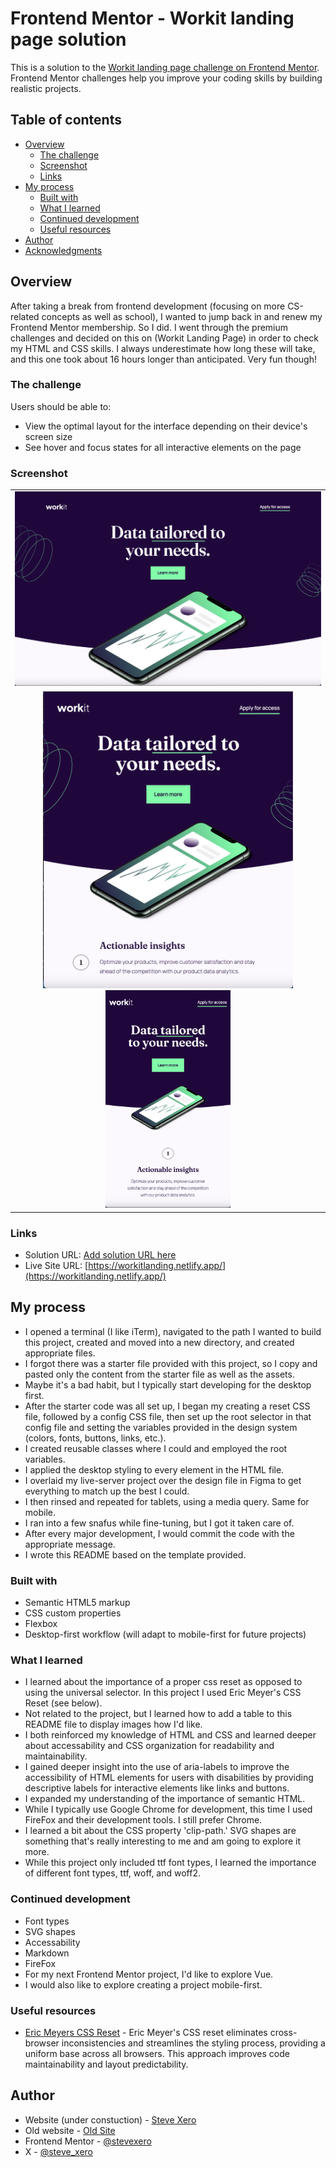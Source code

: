 # Frontend Mentor - Workit landing page solution

This is a solution to the [Workit landing page challenge on Frontend Mentor](https://www.frontendmentor.io/challenges/workit-landing-page-2fYnyle5lu). Frontend Mentor challenges help you improve your coding skills by building realistic projects.

## Table of contents

- [Overview](#overview)
  - [The challenge](#the-challenge)
  - [Screenshot](#screenshot)
  - [Links](#links)
- [My process](#my-process)
  - [Built with](#built-with)
  - [What I learned](#what-i-learned)
  - [Continued development](#continued-development)
  - [Useful resources](#useful-resources)
- [Author](#author)
- [Acknowledgments](#acknowledgments)

## Overview

After taking a break from frontend development (focusing on more CS-related concepts as well as school), I wanted to jump back in and renew my Frontend Mentor membership. So I did. I went through the premium challenges and decided on this on (Workit Landing Page) in order to check my HTML and CSS skills. I always underestimate how long these will take, and this one took about 16 hours longer than anticipated. Very fun though!

### The challenge

Users should be able to:

- View the optimal layout for the interface depending on their device's screen size
- See hover and focus states for all interactive elements on the page

### Screenshot

<table>
  <tr>
    <td align="center">
      <img src="assets/images/desktop.png" width="700" />
    </td>
  </tr>
  <tr>
    <td align="center">
      <img src="assets/images/tablet.png" width="400" />
      <img src="assets/images/mobile.png" width="200" />
    </td>
  </tr>
</table>

### Links

- Solution URL: [Add solution URL here](https://your-solution-url.com)
- Live Site URL: [https://workitlanding.netlify.app/](https://workitlanding.netlify.app/)

## My process

- I opened a terminal (I like iTerm), navigated to the path I wanted to build this project, created and moved into a new directory, and created appropriate files.
- I forgot there was a starter file provided with this project, so I copy and pasted only the content from the starter file as well as the assets.
- Maybe it's a bad habit, but I typically start developing for the desktop first.
- After the starter code was all set up, I began my creating a reset CSS file, followed by a config CSS file, then set up the root selector in that config file and setting the variables provided in the design system (colors, fonts, buttons, links, etc.).
- I created reusable classes where I could and employed the root variables.
- I applied the desktop styling to every element in the HTML file.
- I overlaid my live-server project over the design file in Figma to get everything to match up the best I could.
- I then rinsed and repeated for tablets, using a media query. Same for mobile.
- I ran into a few snafus while fine-tuning, but I got it taken care of.
- After every major development, I would commit the code with the appropriate message.
- I wrote this README based on the template provided.

### Built with

- Semantic HTML5 markup
- CSS custom properties
- Flexbox
- Desktop-first workflow (will adapt to mobile-first for future projects)

### What I learned

- I learned about the importance of a proper css reset as opposed to using the universal selector. In this project I used Eric Meyer's CSS Reset (see below).
- Not related to the project, but I learned how to add a table to this README file to display images how I'd like.
- I both reinforced my knowledge of HTML and CSS and learned deeper about accessability and CSS organization for readability and maintainability.
- I gained deeper insight into the use of aria-labels to improve the accessibility of HTML elements for users with disabilities by providing descriptive labels for interactive elements like links and buttons.
- I expanded my understanding of the importance of semantic HTML.
- While I typically use Google Chrome for development, this time I used FireFox and their development tools. I still prefer Chrome.
- I learned a bit about the CSS property 'clip-path.' SVG shapes are something that's really interesting to me and am going to explore it more.
- While this project only included ttf font types, I learned the importance of different font types, ttf, woff, and woff2.

### Continued development

- Font types
- SVG shapes
- Accessability
- Markdown
- FireFox
- For my next Frontend Mentor project, I'd like to explore Vue.
- I would also like to explore creating a project mobile-first.

### Useful resources

- [Eric Meyers CSS Reset](https://meyerweb.com/eric/tools/css/reset/) - Eric Meyer's CSS reset eliminates cross-browser inconsistencies and streamlines the styling process, providing a uniform base across all browsers. This approach improves code maintainability and layout predictability.

## Author

- Website (under constuction) - [Steve Xero](https://www.stevexero.com)
- Old website - [Old Site](https://www.steven-woodward.com)
- Frontend Mentor - [@stevexero](https://www.frontendmentor.io/profile/stevexero)
- X - [@steve_xero](https://www.twitter.com/steve_xero)

